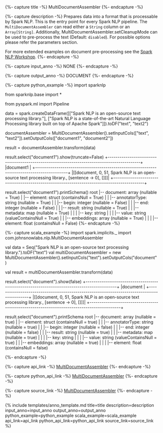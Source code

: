 {%- capture title -%}
MultiDocumentAssembler
{%- endcapture -%}

{%- capture description -%}
Prepares data into a format that is processable by Spark NLP. This is the entry point for
every Spark NLP pipeline. The `MultiDocumentAssembler` can read either a `String` column or an
`Array[String]`. Additionally, MultiDocumentAssembler.setCleanupMode can be used to
pre-process the text (Default: `disabled`). For possible options please refer the parameters
section.

For more extended examples on document pre-processing see the
[Spark NLP Workshop](https://github.com/JohnSnowLabs/spark-nlp-workshop/blob/master/tutorials/Certification_Trainings/Public/2.Text_Preprocessing_with_SparkNLP_Annotators_Transformers.ipynb).
{%- endcapture -%}

{%- capture input_anno -%}
NONE
{%- endcapture -%}

{%- capture output_anno -%}
DOCUMENT
{%- endcapture -%}

{%- capture python_example -%}
import sparknlp

from sparknlp.base import *

from pyspark.ml import Pipeline

data = spark.createDataFrame([["Spark NLP is an open-source text processing library."], ["Spark NLP is a state-of-the-art Natural Language Processing library built on top of Apache Spark"]]).toDF("text", "text2")

documentAssembler = MultiDocumentAssembler().setInputCols(["text", "text2"]).setOutputCols(["document1", "document2"])

result = documentAssembler.transform(data)

result.select("document1").show(truncate=False)
+----------------------------------------------------------------------------------------------+
|document1                                                                                      |
+----------------------------------------------------------------------------------------------+
|[[document, 0, 51, Spark NLP is an open-source text processing library., [sentence -> 0], []]]|
+----------------------------------------------------------------------------------------------+

result.select("document1").printSchema()
root
|-- document: array (nullable = True)
|    |-- element: struct (containsNull = True)
|    |    |-- annotatorType: string (nullable = True)
|    |    |-- begin: integer (nullable = False)
|    |    |-- end: integer (nullable = False)
|    |    |-- result: string (nullable = True)
|    |    |-- metadata: map (nullable = True)
|    |    |    |-- key: string
|    |    |    |-- value: string (valueContainsNull = True)
|    |    |-- embeddings: array (nullable = True)
|    |    |    |-- element: float (containsNull = False)
{%- endcapture -%}

{%- capture scala_example -%}
import spark.implicits._
import com.johnsnowlabs.nlp.MultiDocumentAssembler

val data = Seq("Spark NLP is an open-source text processing library.").toDF("text")
val multiDocumentAssembler = new MultiDocumentAssembler().setInputCols("text").setOutputCols("document")

val result = multiDocumentAssembler.transform(data)

result.select("document").show(false)
+----------------------------------------------------------------------------------------------+
|document                                                                                      |
+----------------------------------------------------------------------------------------------+
|[[document, 0, 51, Spark NLP is an open-source text processing library., [sentence -> 0], []]]|
+----------------------------------------------------------------------------------------------+

result.select("document").printSchema
root
 |-- document: array (nullable = true)
 |    |-- element: struct (containsNull = true)
 |    |    |-- annotatorType: string (nullable = true)
 |    |    |-- begin: integer (nullable = false)
 |    |    |-- end: integer (nullable = false)
 |    |    |-- result: string (nullable = true)
 |    |    |-- metadata: map (nullable = true)
 |    |    |    |-- key: string
 |    |    |    |-- value: string (valueContainsNull = true)
 |    |    |-- embeddings: array (nullable = true)
 |    |    |    |-- element: float (containsNull = false)

{%- endcapture -%}

{%- capture api_link -%}
[MultiDocumentAssembler](/api/com/johnsnowlabs/nlp/MultiDocumentAssembler)
{%- endcapture -%}

{%- capture python_api_link -%}
[MultiDocumentAssembler](/api/python/reference/autosummary/sparknlp/base/multi_document_assembler/index.html#sparknlp.base.multi_document_assembler.MultiDocumentAssembler)
{%- endcapture -%}

{%- capture source_link -%}
[MultiDocumentAssembler](https://github.com/JohnSnowLabs/spark-nlp/tree/master/src/main/scala/com/johnsnowlabs/nlp/MultiDocumentAssembler.scala)
{%- endcapture -%}

{% include templates/anno_template.md
title=title
description=description
input_anno=input_anno
output_anno=output_anno
python_example=python_example
scala_example=scala_example
api_link=api_link
python_api_link=python_api_link
source_link=source_link
%}